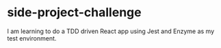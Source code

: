 # side-project-challenge
I am learning to do a TDD driven React app using Jest and Enzyme as my test environment.


 ```
